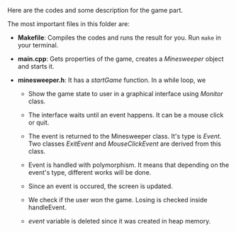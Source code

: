 Here are the codes and some description for the game part.

The most important files in this folder are: 

-   **Makefile**: Compiles the codes and runs the result for you. Run `make` in your terminal.

-   **main.cpp**: Gets properties of the game, creates a *Minesweeper* object and starts it. 

-	**minesweeper.h**: It has a *startGame* function. In a while loop, we

	-	Show the game state to user in a graphical interface using *Monitor* class.

	-	The interface waits until an event happens. It can be a mouse click or quit. 

	-	The event is returned to the Minesweeper class. It's type is *Event*. Two classes *ExitEvent* and *MouseClickEvent* are derived from this class. 

	-	Event is handled with polymorphism. It means that depending on the event's type, different works will be done. 

	-	Since an event is occured, the screen is updated.

	-	We check if the user won the game. Losing is checked inside handleEvent. 

	-	*event* variable is deleted since it was created in heap memory.
